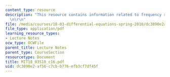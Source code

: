 ```yaml
---
content_type: resource
description: "This resource contains information related to frequency response. \r\
  \n\r\n"
file: /media/courses/18-03-differential-equations-spring-2010/dc3890e2af56c7cbb776efb3cf7df45f_MIT18_03S10_c16.pdf
file_type: application/pdf
learning_resource_types:
- Lecture Notes
ocw_type: OCWFile
parent_title: Lecture Notes
parent_type: CourseSection
resourcetype: Document
title: MIT18_03S10_c16.pdf
uid: dc3890e2-af56-c7cb-b776-efb3cf7df45f
---
```

